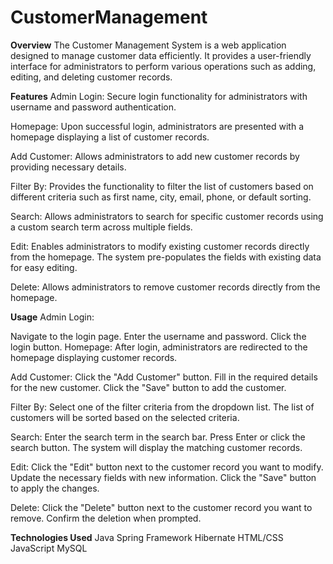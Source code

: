 # CustomerManagement

**Overview**
The Customer Management System is a web application designed to manage customer data efficiently. It provides a user-friendly interface for administrators to perform various operations such as adding, editing, and deleting customer records.

**Features**
Admin Login: Secure login functionality for administrators with username and password authentication.

Homepage: Upon successful login, administrators are presented with a homepage displaying a list of customer records.

Add Customer: Allows administrators to add new customer records by providing necessary details.

Filter By: Provides the functionality to filter the list of customers based on different criteria such as first name, city, email, phone, or default sorting.

Search: Allows administrators to search for specific customer records using a custom search term across multiple fields.

Edit: Enables administrators to modify existing customer records directly from the homepage. The system pre-populates the fields with existing data for easy editing.

Delete: Allows administrators to remove customer records directly from the homepage.

**Usage**
Admin Login:

Navigate to the login page.
Enter the username and password.
Click the login button.
Homepage:
After login, administrators are redirected to the homepage displaying customer records.

Add Customer:
Click the "Add Customer" button.
Fill in the required details for the new customer.
Click the "Save" button to add the customer.

Filter By:
Select one of the filter criteria from the dropdown list.
The list of customers will be sorted based on the selected criteria.

Search:
Enter the search term in the search bar.
Press Enter or click the search button.
The system will display the matching customer records.

Edit:
Click the "Edit" button next to the customer record you want to modify.
Update the necessary fields with new information.
Click the "Save" button to apply the changes.

Delete:
Click the "Delete" button next to the customer record you want to remove.
Confirm the deletion when prompted.

**Technologies Used**
Java
Spring Framework
Hibernate
HTML/CSS
JavaScript
MySQL
